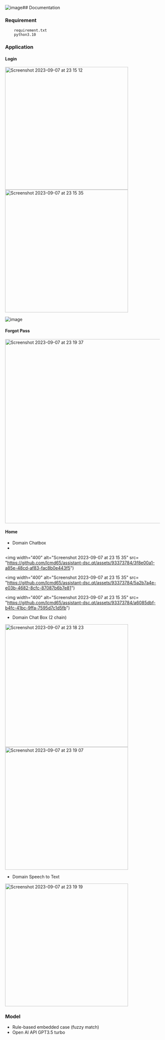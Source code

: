 ![image](https://github.com/lcmd65/assistant-dsc.qt/assets/93373784/f9fd8274-b24a-424b-9145-fa0f7c3b2773)## Documentation

### Requirement
        requirement.txt
        python3.10

### Application
#### Login
<img width="400" alt="Screenshot 2023-09-07 at 23 15 12" src="https://github.com/lcmd65/assistant-dsc.qt/assets/93373784/eee71c90-944f-4ab0-b31b-a17f2236d70b">

<img width="400" alt="Screenshot 2023-09-07 at 23 15 35" src="https://github.com/lcmd65/assistant-dsc.qt/assets/93373784/926ce4ae-74d8-4629-8dce-ed19a631a629">

![image](https://github.com/lcmd65/assistant-dsc.qt/assets/93373784/a9c102c8-d10a-4315-87fe-d3408bdf6d87)

#### Forgot Pass

<img width="600" alt="Screenshot 2023-09-07 at 23 19 37" src="https://github.com/lcmd65/assistant-dsc.qt/assets/93373784/a8854e5c-0629-4fca-9e17-8fdd10e15018">

#### Home
- Domain Chatbox
- 
<img width="400" alt="Screenshot 2023-09-07 at 23 15 35" src= "https://github.com/lcmd65/assistant-dsc.qt/assets/93373784/3f8e00a1-a85e-48cd-af83-fac8b0e443f5")

<img width="400" alt="Screenshot 2023-09-07 at 23 15 35" src= "https://github.com/lcmd65/assistant-dsc.qt/assets/93373784/5a2b7a4e-e03b-4682-8cfc-87087b6b7e81")

<img width="400" alt="Screenshot 2023-09-07 at 23 15 35" src= "https://github.com/lcmd65/assistant-dsc.qt/assets/93373784/a6085dbf-b4fc-41bc-9ffa-7595d7c1d5fb")


- Domain Chat Box (2 chain)
 
<img width="400" alt="Screenshot 2023-09-07 at 23 18 23" src="https://github.com/lcmd65/assistant-dsc.qt/assets/93373784/b91f7001-12e0-4ce6-8083-0ddfa13c1a50">

<img width="400" alt="Screenshot 2023-09-07 at 23 19 07" src="https://github.com/lcmd65/assistant-dsc.qt/assets/93373784/3b54454d-f914-40f6-b8b2-4e2966b20b56">

- Domain Speech to Text
<img width="400" alt="Screenshot 2023-09-07 at 23 19 19" src="https://github.com/lcmd65/assistant-dsc.qt/assets/93373784/a531812b-a3de-4e08-9e67-4efe0fdfcda1">


<h3> Model </h3>

 - Rule-based embedded case (fuzzy match)
 - Open AI API GPT3.5 turbo

